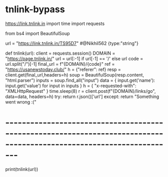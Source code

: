 # tnlink-bypass
https://link.tnlink.in
import time
import requests

from bs4 import BeautifulSoup 

url = "https://link.tnlink.in/TS95D7"  #@Nikhil562 {type:"string"}

def tnlink(url):
    client = requests.session()
    DOMAIN = "https://page.tnlink.in/"
    url = url[:-1] if url[-1] == '/' else url
    code = url.split("/")[-1]
    final_url = f"{DOMAIN}/{code}"
    ref = "https://usanewstoday.club/"
    h = {"referer": ref}
    resp = client.get(final_url,headers=h)
    soup = BeautifulSoup(resp.content, "html.parser")
    inputs = soup.find_all("input")
    data = { input.get('name'): input.get('value') for input in inputs }
    h = { "x-requested-with": "XMLHttpRequest" }
    time.sleep(8)
    r = client.post(f"{DOMAIN}/links/go", data=data, headers=h)
    try:
        return r.json()['url']
    except: return "Something went wrong :("

# ---------------------------------------------------------------------------------------------------------------------

print(tnlink(url))
